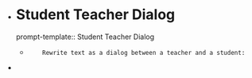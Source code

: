 - # Student Teacher Dialog
    prompt-template:: Student Teacher Dialog
	- ```prompt
	      Rewrite text as a dialog between a teacher and a student:
	  ```
-
